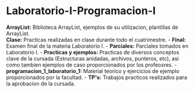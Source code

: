 # Laboratorio-I-Programacion-I
**ArrayList:** Biblioteca ArrayList, ejemplos de su utilizacion, plantillas de ArrayList.  
**Clase:** Practicas realizadas en clase durante todo el cuatrimestre. - 
**Final:** Examen final de la materia Laboratorio I. - 
**Parciales:** Parciales tomados en Laboratorio I. - 
**Practicas y ejemplos:** Practicas de diversos conceptos clave de la cursada (Estructuras anidadas, archivos, punteros, etc), asi como tambien ejemplos de caso proporcionados por los profeosres. - 
**programacion_1_laboratorio_1:** Material teorico y ejercicios de ejemplo proporcionados por la facultad. - 
**TP's:** Trabajos practicos realizados para la aprobacion de la cursada.
